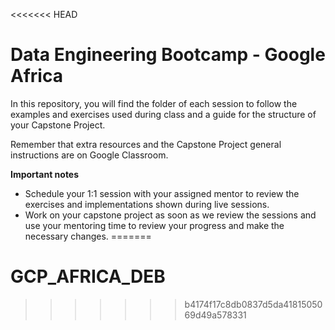 <<<<<<< HEAD

# Data Engineering Bootcamp - Google Africa

In this repository, you will find the folder of each session to follow the examples and exercises used during class and a guide for the structure of your Capstone Project.

Remember that extra resources and the Capstone Project general instructions are on Google Classroom. 

   

**Important notes**
- Schedule your 1:1 session with your assigned mentor to review the exercises and implementations shown during live sessions.
- Work on your capstone project as soon as we review the sessions and use your mentoring time to review your progress and make the necessary changes.
=======
# GCP_AFRICA_DEB
>>>>>>> b4174f17c8db0837d5da4181505069d49a578331
